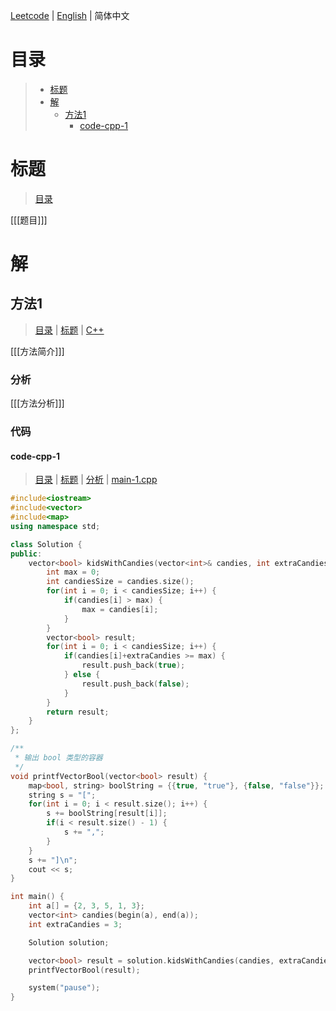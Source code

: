 [Leetcode](../README.CN.md) | [English](./README.md) | 简体中文

# 目录

>- [标题](#标题)
>- [解](#解)
>    - [方法1](#方法1)
>        - [code-cpp-1](#code-cpp-1)

# 标题

>[目录](#目录)


[[[题目]]]


# 解

## 方法1

>[目录](#目录) | [标题](#标题) | [C++](#code-cpp-1)

[[[方法简介]]]

### 分析

[[[方法分析]]]

### 代码

#### code-cpp-1

>[目录](#目录) | [标题](#标题) | [分析](#方法1) | [main-1.cpp](./main-1.cpp "main-1.cpp")

```C++
#include<iostream>
#include<vector>
#include<map>
using namespace std;

class Solution {
public:
    vector<bool> kidsWithCandies(vector<int>& candies, int extraCandies) {
        int max = 0;
        int candiesSize = candies.size();
        for(int i = 0; i < candiesSize; i++) {
            if(candies[i] > max) {
                max = candies[i];
            }
        }
        vector<bool> result;
        for(int i = 0; i < candiesSize; i++) {
            if(candies[i]+extraCandies >= max) {
                result.push_back(true);
            } else {
                result.push_back(false);
            }
        }
        return result;
    }
};

/**
 * 输出 bool 类型的容器
 */
void printfVectorBool(vector<bool> result) {
    map<bool, string> boolString = {{true, "true"}, {false, "false"}};
    string s = "[";
    for(int i = 0; i < result.size(); i++) {
        s += boolString[result[i]];
        if(i < result.size() - 1) {
            s += ",";
        }
    }
    s += "]\n";
    cout << s;
}

int main() {
    int a[] = {2, 3, 5, 1, 3};
    vector<int> candies(begin(a), end(a));
    int extraCandies = 3;

    Solution solution;

    vector<bool> result = solution.kidsWithCandies(candies, extraCandies);
    printfVectorBool(result);

    system("pause");
}
```
